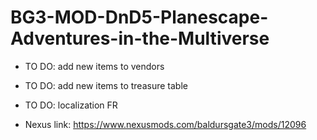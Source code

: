 # BG3-MOD-DnD5-Planescape-Adventures-in-the-Multiverse

- TO DO: add new items to vendors
- TO DO: add new items to treasure table
- TO DO: localization FR

- Nexus link: https://www.nexusmods.com/baldursgate3/mods/12096
